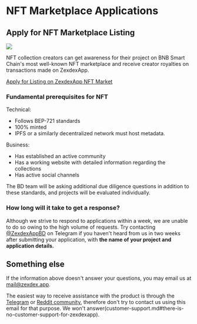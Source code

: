 # NFT Marketplace Applications

## Apply for NFT Marketplace Listing

![](../.gitbook/images/nft-masthead.png)

NFT collection creators can get awareness for their project on BNB Smart Chain's most well-known NFT marketplace and receive creator royalties on transactions made on ZexdexApp.

[Apply for Listing on ZexdexApp NFT Market](https://docs.google.com/forms/d/e/1FAIpQLSfDPvSC9eJj8VcB9PjdxNkCdwMYCbymL28J55XFs7HpEEARRA/viewform/)

### **Fundamental prerequisites for NFT**

Technical:

- Follows BEP-721 standards
- 100% minted
- IPFS or a similarly decentralized network must host metadata.

Business:

- Has established an active community
- Has a working website with detailed information regarding the collections
- Has active social channels

The BD team will be asking additional due diligence questions in addition to these standards, and projects will be evaluated individually.

### How long will it take to get a response?

Although we strive to respond to applications within a week, we are unable to do so owing to the high volume of requests. Try contacting [@ZexdexAppBD](https://t.me/ZexdexAppBD/) on Telegram if you haven't heard from us in two weeks after submitting your application, with **the name of your project and application details.**

## Something else

If the information above doesn't answer your questions, you may email us at mail@zexdex.app.

The easiest way to receive assistance with the product is through the [Telegram](socials-communities.md#💬-telegram) or [Reddit community](socials-communities.md#👽-reddit), therefore don't try to contact us using this email for that purpose. We won't answer(customer-support.md#there-is-no-customer-support-for-zexdexapp).
